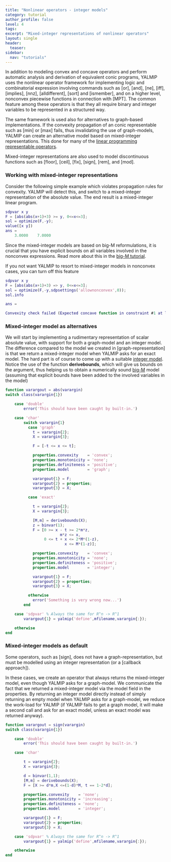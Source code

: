 ```yaml
---
title: "Nonlinear operators - integer models"
category: tutorial
author_profile: false
level: 4
tags:
excerpt: "Mixed-integer representations of nonlinear operators"
layout: single
header:
  teaser:
sidebar:
  nav: "tutorials"
---
```


In addition to modeling convex and concave operators and perform automatic analysis and derivation of equivalent conic programs, YALMIP uses the nonlinear operator framework for implementing logic and combinatorial expression involving commands such as [or], [and], [ne], [iff], [implies], [nnz], [alldifferent], [sort] and [ismember], and on a higher level, nonconvex piecewise functions in connection with [MPT]. The common feature among these operators is that they all require binary and integer variables to be represented in a structured way.

The same framework is used also for alternatives to graph-based implementations. If the convexity propagation of an conic representable such as [min] or [max] fails, thus invalidating the use of graph-models, YALMIP can create an alternative model based on mixed-integer representations. This done for many of the [linear programming representable operators](/tags/#linear-programming-representable]).

Mixed-integer representations are also used to model discontinuous functions such as [floor], [ceil], [fix], [sign], [rem], and [mod].

### Working with mixed-integer representations

Consider the following simple example which violates propagation rules for convexity. YALMIP will detect this, and switch to a mixed-integer representation of the absolute value. The end result is a mixed-integer linear program.

````matlab
sdpvar x y
F = [abs(abs(x+1)+3) >= y, 0<=x<=3];
sol = optimize(F,-y);
value([x y])
ans =
    3.0000    7.0000
````

Since the mixed-integer models are based on big-M reformulations, it is crucial that you have explicit bounds on all variables involved in the nonconvex expressions. Read more about this in the [big-M tutorial](/tutorials/bigmandconvexhulls).

If you not want YALMIP to resort to mixed-integer models in nonconvex cases, you can turn off this feature

````matlab
sdpvar x y
F = [abs(abs(x+1)+3) => y, 0<=x<=3];
sol = optimize(F,-y,sdpsettings('allownonconvex',0));
sol.info

ans =

Convexity check failed (Expected concave function in constraint #1 at level 1)
````


### Mixed-integer model as alternatives

We will start by implementing a rudimentary representation of scalar absolute value, with support for both a graph-model and an integer model. The difference compared to the model we created in [graph-representation] is that we return a mixed-integer model when YALMIP asks for an exact model. The hard part is of course to come up with a suitable [integer model](/tutorial/bigmandconvexhulls). Notice the use of the function **derivebounds**, which will give us bounds on the argument, thus helping us to obtain a numerically sound  [big-M](/tutorial/bigmandconvexhulls) model (assuming that explicit bounds have been added to the involved variables in the model)

````matlab
function varargout = abs(varargin)
switch class(varargin{1})    

    case 'double'
        error('This should have been caught by built-in.')

    case 'char'   
        switch varargin{1}
          case 'graph'
            t = varargin{2};
            X = varargin{3};

            F = [-t <= x <= t];

            properties.convexity    = 'convex';
            properties.monotonicity = 'none';  
            properties.definiteness = 'positive';
            properties.model        = 'graph';	  

            varargout{1} = F;
            varargout{2} = properties;
            varargout{3} = X;

          case 'exact'

            t = varargin{2};
            X = varargin{3};

            [M,m] = derivebounds(X);
            z = binvar(1);
            F = [0 >= x - t >= 2*m*z,
                        m*z <= x,
                 0 <= t + x <= 2*M*(1-z),
                          x <= M*(1-z)];

            properties.convexity    = 'convex';
            properties.monotonicity = 'none';
            properties.definiteness = 'positive';	  
            properties.model        = 'integer';

            varargout{1} = F;
            varargout{2} = properties;
            varargout{3} = X;

          otherwise
            error('Something is very wrong now...')
        end    

    case 'sdpvar' % Always the same for R^n -> R^1
        varargout{1} = yalmip('define',mfilename,varargin{:});    

    otherwise
end

````

### Mixed-integer models as default

Some operators, such as [sign], does not have a graph-representation, but must be modelled using an integer representation (or a [callback approach]).

In these cases, we create an operator that always returns the mixed-integer model, even though YALMIP asks for a graph-model. We communicate the fact that we returned a mixed-integer model via the model field in the properties. By returning an integer model directly instead of simply returning an empty model when YALMIP asks for a graph-model, we reduce the work-load for YALMIP (if YALMIP fails to get a graph model, it will make a second call and ask for an exact model, unless an exact model was returned anyway).

````matlab
function varargout = sign(varargin)
switch class(varargin{1})    

    case 'double'
        error('This should have been caught by built-in.')

    case 'char'   

        t = varargin{2};
        X = varargin{3};

        d = binvar(1,1);
        [M,m] = derivebounds(X);
        F = [X >= d*m,X <=(1-d)*M, t == 1-2*d];

        properties.convexity    = 'none';
        properties.monotonicity = 'increasing';
        properties.definiteness = 'none';	  
        properties.model        = 'integer';	  

        varargout{1} = F;
        varargout{2} = properties;
        varargout{3} = X;

    case 'sdpvar' % Always the same for R^n -> R^1
        varargout{1} = yalmip('define',mfilename,varargin{:});    

    otherwise
end
````
